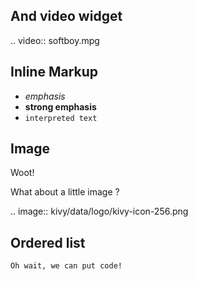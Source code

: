 And video widget
----------------

.. video:: softboy.mpg


Inline Markup
-------------

- *emphasis*
- **strong emphasis**
- `interpreted text`


Image
-----

Woot!

What about a little image ?

.. image:: kivy/data/logo/kivy-icon-256.png


Ordered list
------------

    Oh wait, we can put code!
